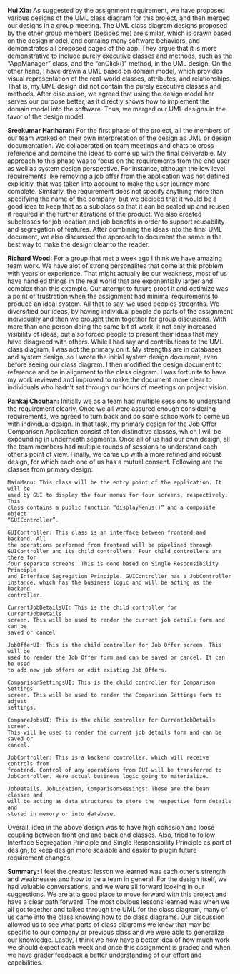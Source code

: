**Hui Xia:**
As suggested by the assignment requirement, we have proposed various designs of the UML class diagram for this project, and then merged our designs in a group meeting. The UML class diagram designs proposed by the other group members (besides me) are similar, which is drawn based on the design model, and contains many software behaviors, and demonstrates all proposed pages of the app. They argue that it is more demonstrative to include purely executive classes and methods, such as the “AppManager” class, and the “onClick()” method, in the UML design.  On the other hand, I have drawn a UML based on domain model, which provides visual representation of the real-world classes, attributes, and relationships. That is, my UML design did not contain the purely executive classes and methods. After discussion, we agreed that using the design model her serves our purpose better, as it directly shows how to implement the domain model into the software. Thus, we merged our UML designs in the favor of the design model. 

**Sreekumar Hariharan:**
For the first phase of the project, all the members of our team worked on their own interpretation of the design as UML or design documentation. We collaborated on team meetings and chats to cross reference and combine the ideas to come up with the final deliverable. My approach to this phase was to focus on the requirements from the end user as well as system design perspective. For instance, although the low level requirements like removing a job offer from the application was not defined explicitly, that was taken into account to make the user journey more complete. Similarly, the requirement does not specify anything more than specifying the name of the company, but we decided that it would be a good idea to keep that as a subclass so that it can be scaled up and reused if required in the further iterations of the product. We also created subclasses for job location and job benefits in order to support reusability and segregation of features. After combining the ideas into the final UML document, we also discussed the approach to document the same in the best way to make the design clear to the reader.

**Richard Wood:**
For a group that met a week ago I think we have amazing team work. We have alot of strong personalites that come at this problem with years or experience. That might actually be our weakness, most of us have handled things in the real world that are exponentially larger and complex than this example. Our attempt to future proof it and optimize was a point of frustration when the assignment had minimal requirements to produce an ideal system. All that to say, we used peoples stregnths. We diversified our ideas, by having individual people do parts of the assignment individually and then we brought them together for group discusions. With more than one person doing the same bit of work, it not only increased visibility of ideas, but also forced people to present their ideas that may have disagreed with others. While I had say and contributions to the UML class diagram, I was not the primary on it. My strengths are in databases and system design, so I wrote the initial system design document, even before seeing our class diagram. I then modified the design document to reference and be in alignment to the class diagram. I was fortunite to have my work reviewed and improved to make the document more clear to individuals who hadn't sat through our hours of meetings on project vision.

**Pankaj Chouhan:**
Initially we as a team had multiple sessions to understand the requirement clearly. Once we all were assured enough considering requirements, we agreed to turn back and do some schoolwork to come up with individual design. In that task, my primary design for the Job Offer Comparison Application consist of ten distinctive classes, which I will be expounding in underneath segments. Once all of us had our own design, all the team members had multiple rounds of sessions to understand each other’s point of view. Finally, we came up with a more refined and robust design, for which each one of us has a mutual consent. Following are the classes from primary design:

	MainMenu: This class will be the entry point of the application. It will be
	used by GUI to display the four menus for four screens, respectively. This
	class contains a public function “displayMenus()” and a composite object 
	“GUIController”.

	GUIController: This class is an interface between frontend and backend. All
	the operations performed from frontend will be pipelined through 
	GUIController and its child controllers. Four child controllers are there for 
	four separate screens. This is done based on Single Responsibility Principle 
	and Interface Segregation Principle. GUIController has a JobController 
	instance, which has the business logic and will be acting as the backend 
	controller.

	CurrentJobDetailsUI: This is the child controller for CurrentJobDetails 
	screen. This will be used to render the current job details form and can be 
	saved or cancel

	JobOfferUI: This is the child controller for Job Offer screen. This will be
	used to render the Job Offer form and can be saved or cancel. It can be used 
	to add new job offers or edit existing Job Offers.

	ComparisonSettingsUI: This is the child controller for Comparison Settings 
	screen. This will be used to render the Comparison Settings form to adjust 
	settings.

	CompareJobsUI: This is the child controller for CurrentJobDetails screen. 
	This will be used to render the current job details form and can be saved or 
	cancel.

	JobController: This is a backend controller, which will receive controls from
	frontend. Control of any operations from GUI will be transferred to 
	JobController. Here actual business logic going to materialize.

	JobDetails, JobLocation, ComparisonSessings: These are the bean classes and 
	will be acting as data structures to store the respective form details and 
	stored in memory or into database.

Overall, idea in the above design was to have high cohesion and loose coupling between front end and back end classes. Also, tried to follow Interface Segregation Principle and Single Responsibility Principle as part of design, to keep design more scalable and easier to plugin future requirement changes.

**Summary:**
I feel the greatest lesson we learned was each other’s strength and weaknesses and how to be a team in general. For the design itself, we had valuable conversations, and we were all forward looking in our suggestions. We are at a good place to move forward with this project and have a clear path forward. The most obvious lessons learned was when we all got together and talked through the UML for the class diagram, many of us came into the class knowing how to do class diagrams. Our discussion allowed us to see what parts of class diagrams we knew that may be specific to our company or previous class and we were able to generalize our knowledge. Lastly, I think we now have a better idea of how much work we should expect each week and once this assignment is graded and when we have grader feedback a better understanding of our effort and capabilities.
